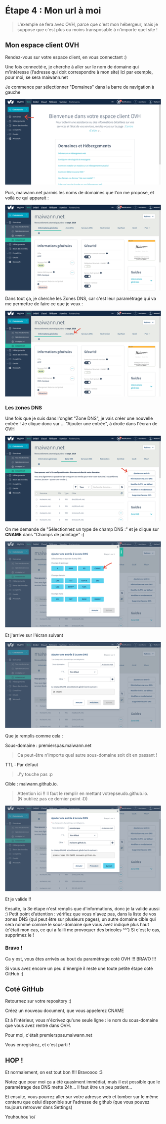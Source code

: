 # Étape 4 : Mon url à moi

> L'exemple se fera avec OVH, parce que c'est mon hébergeur, mais je suppose que c'est plus ou moins transposable à n'importe quel site !

## Mon espace client OVH

Rendez-vous sur votre espace client, en vous connectant :)

Une fois connecté·e, je cherche à aller sur le nom de domaine qui m'intéresse (l'adresse qui doit correspondre à mon site)
Ici par exemple, pour moi, se sera maiwann.net

Je commence par sélectionner "Domaines" dans la barre de navigation à gauche

![Capture d'écran OVH](./ovh1.png)

Puis, maiwann.net parmis les noms de domaines que l'on me propose, et voilà ce qui apparait :

![Capture d'écran OVH](./ovh2.png)


Dans tout ça, je cherche les Zones DNS, car c'est leur paramétrage qui va me permettre de faire ce que je veux :


![Capture d'écran OVH](./ovh3.png)


### Les zones DNS

Une fois que je suis dans l'onglet "Zone DNS", je vais créer une nouvelle entrée !
Je clique donc sur … "Ajouter une entrée", à droite dans l'écran de OVH

![Capture d'écran OVH, partie Zone DNS](./zonedns1.png)

On me demande de "Sélectionnez un type de champ DNS :" et je clique sur **CNAME** dans "Champs de pointage" :)

![Capture d'écran OVH, partie Zone DNS](./zonedns2.png)

Et j'arrive sur l'écran suivant

![Capture d'écran OVH, partie Zone DNS](./zonedns3.png)

Que je remplis comme cela :

Sous-domaine : premierspas.maiwann.net
> Ca peut-être n'importe quel autre sous-domaine soit dit en passant !

TTL : Par défaut
> J'y touche pas :p

Cible : maiwann.github.io.
> Attention ici !! Il faut le remplir en mettant votrepseudo.github.io. (N'oubliez pas ce dernier point :D)

![Capture d'écran OVH, partie Zone DNS](./zonedns4.png)

Et je valide !!

Ensuite, la 3e étape n'est remplis que d'informations, donc je la valide aussi :)
Petit point d'attention : vérifiez que vous n'avez pas, dans la liste de vos zones DNS (qui peut être sur plusieurs pages), un autre domaine cible qui sera nommé comme le sous-domaine que vous avez indiqué plus haut (c'était mon cas, ce qui a failli me provoquer des bricoles ^^') Si c'est le cas, supprimez le !

### Bravo !

Ca y est, vous êtes arrivés au bout du paramétrage coté OVH !!! BRAVO !!!

Si vous avez encore un peu d'énergie il reste une toute petite étape coté GitHub :)

## Coté GitHub

Retournez sur votre repository :)

Créez un nouveau document, que vous appelerez CNAME

Et à l'intérieur, vous n'écrivez qu'une seule ligne : le nom du sous-domaine que vous avez rentré dans OVH.

Pour moi, c'était premierspas.maiwann.net

Vous enregistrez, et c'est parti !

## HOP !

Et normalement, on est tout bon !!!! Bravoooo :3

Notez que pour moi ça a été quasiment immédiat, mais il est possible que le paramétrage des DNS mette 24h… Il faut être un peu patient…

Et ensuite, vous pourrez aller sur votre adresse web et tomber sur le même contenu que celui disponible sur l'adresse de github (que vous pouvez toujours retrouver dans Settings)

Youhouhou \o/


